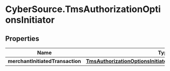 # CyberSource.TmsAuthorizationOptionsInitiator

## Properties
Name | Type | Description | Notes
------------ | ------------- | ------------- | -------------
**merchantInitiatedTransaction** | [**TmsAuthorizationOptionsInitiatorMerchantInitiatedTransaction**](TmsAuthorizationOptionsInitiatorMerchantInitiatedTransaction.md) |  | [optional] 


